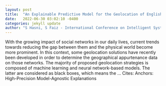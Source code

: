 ```yaml
---
layout: post
title:  "An Explainable Predictive Model for the Geolocation of English Tweets"
date:   2022-06-30 03:02:10 -0400
categories: jekyll update
author: "S Hasni, S Faiz - International Conference on Intelligent Systems and …, 2022"
---
```

With the growing impact of social networks in our daily lives, current trends towards reducing the gap between them and the physical world become more prominent. In this context, some geolocation solutions have recently been developed in order to determine the geographical appurtenance data on those networks. The majority of proposed geolocation strategies is composed of machine learning and neural network-based models. The latter are considered as black boxes, which means the …
Cites: ‪Anchors: High-Precision Model-Agnostic Explanations‬  